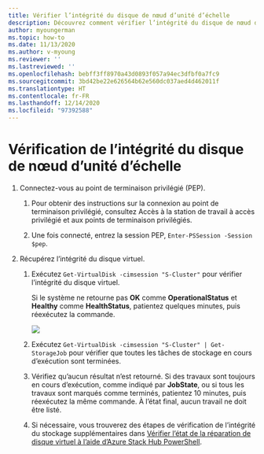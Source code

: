 ```yaml
---
title: Vérifier l’intégrité du disque de nœud d’unité d’échelle
description: Découvrez comment vérifier l’intégrité du disque de nœud d’unité d’échelle
author: myoungerman
ms.topic: how-to
ms.date: 11/13/2020
ms.author: v-myoung
ms.reviewer: ''
ms.lastreviewed: ''
ms.openlocfilehash: bebff3ff8970a43d0893f057a94ec3dfbf0a7fc9
ms.sourcegitcommit: 3bd42be22e626564b62e560dc037aed4d462011f
ms.translationtype: HT
ms.contentlocale: fr-FR
ms.lasthandoff: 12/14/2020
ms.locfileid: "97392588"
---
```

# <a name="verifying-scale-unit-node-disk-health"></a>Vérification de l’intégrité du disque de nœud d’unité d’échelle

1.  Connectez-vous au point de terminaison privilégié (PEP).

    1.  Pour obtenir des instructions sur la connexion au point de terminaison privilégié, consultez Accès à la station de travail à accès privilégié et aux points de terminaison privilégiés.

    1.  Une fois connecté, entrez la session PEP, `Enter-PSSession -Session $pep`.

2.  Récupérez l’intégrité du disque virtuel.

    1.  Exécutez `Get-VirtualDisk -cimsession "S-Cluster"` pour vérifier l’intégrité du disque virtuel.

        Si le système ne retourne pas **OK** comme **OperationalStatus** et **Healthy** comme **HealthStatus**, patientez quelques minutes, puis réexécutez la commande.
        
        ![](media/image-57.png)
        
    1.  Exécutez `Get-VirtualDisk -cimsession "S-Cluster" | Get-StorageJob` pour vérifier que toutes les tâches de stockage en cours d’exécution sont terminées.
    
    1.  Vérifiez qu’aucun résultat n’est retourné. Si des travaux sont toujours en cours d’exécution, comme indiqué par **JobState**, ou si tous les travaux sont marqués comme terminés, patientez 10 minutes, puis réexécutez la même commande. À l’état final, aucun travail ne doit être listé.
    
    1.  Si nécessaire, vous trouverez des étapes de vérification de l’intégrité du stockage supplémentaires dans [Vérifier l’état de la réparation de disque virtuel à l’aide d’Azure Stack Hub PowerShell](https://docs.microsoft.com/azure-stack/operator/azure-stack-replace-disk?view=azs-2002&check-the-status-of-virtual-disk-repair-using-azure-stack-hub-powershell).
        
